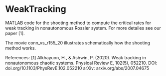 # WeakTracking
MATLAB code for the shooting method to compute the critical rates for weak tracking in nonautonomous Rossler system. For more detailes see our paper [1]. 

The movie conn_vs_r155_20 illustrates schematically how the shooting method works.

References: 
[1] Alkhayuon, H., & Ashwin, P. (2020). Weak tracking in nonautonomous chaotic systems. Physical Review E, 102(5), 052210.
DOI: doi.org/10.1103/PhysRevE.102.052210
arXiv: arxiv.org/abs/2007.04675

